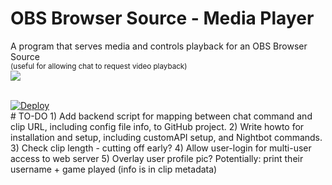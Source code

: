 
# OBS Browser Source - Media Player

<p align="left">
	A program that serves media and controls playback for an OBS Browser Source
	<br />
	<sup>
		(useful for allowing chat to request video playback)
	</sup>
	<br />
	<a href="./LICENSE"><img src="https://img.shields.io/badge/license-MIT-blue.svg"></a>
</p><br />
<a href="https://heroku.com/deploy">
  <img src="https://www.herokucdn.com/deploy/button.svg" alt="Deploy">
</a><br />
# TO-DO
1) Add backend script for mapping between chat command and clip URL, including config file info, to GitHub project.
2) Write howto for installation and setup, including customAPI setup, and Nightbot commands.
3) Check clip length - cutting off early?
4) Allow user-login for multi-user access to web server
5) Overlay user profile pic? Potentially: print their username + game played (info is in clip metadata)
